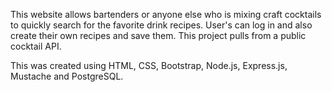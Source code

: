 This website allows bartenders or anyone else who is mixing craft cocktails to quickly search for the favorite drink recipes. User's can log in and also create their own recipes and save them. This project pulls from a public cocktail API.

This was created using HTML, CSS, Bootstrap, Node.js, Express.js, Mustache and PostgreSQL.